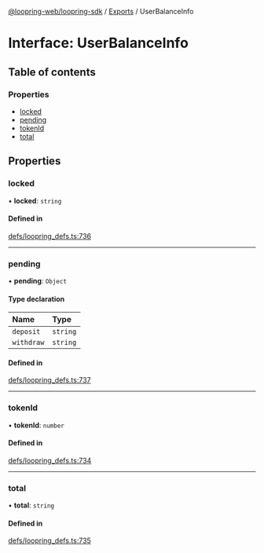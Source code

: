 [@loopring-web/loopring-sdk](../README.md) / [Exports](../modules.md) / UserBalanceInfo

# Interface: UserBalanceInfo

## Table of contents

### Properties

- [locked](UserBalanceInfo.md#locked)
- [pending](UserBalanceInfo.md#pending)
- [tokenId](UserBalanceInfo.md#tokenid)
- [total](UserBalanceInfo.md#total)

## Properties

### locked

• **locked**: `string`

#### Defined in

[defs/loopring_defs.ts:736](https://github.com/Loopring/loopring_sdk/blob/02976c9/src/defs/loopring_defs.ts#L736)

___

### pending

• **pending**: `Object`

#### Type declaration

| Name | Type |
| :------ | :------ |
| `deposit` | `string` |
| `withdraw` | `string` |

#### Defined in

[defs/loopring_defs.ts:737](https://github.com/Loopring/loopring_sdk/blob/02976c9/src/defs/loopring_defs.ts#L737)

___

### tokenId

• **tokenId**: `number`

#### Defined in

[defs/loopring_defs.ts:734](https://github.com/Loopring/loopring_sdk/blob/02976c9/src/defs/loopring_defs.ts#L734)

___

### total

• **total**: `string`

#### Defined in

[defs/loopring_defs.ts:735](https://github.com/Loopring/loopring_sdk/blob/02976c9/src/defs/loopring_defs.ts#L735)
